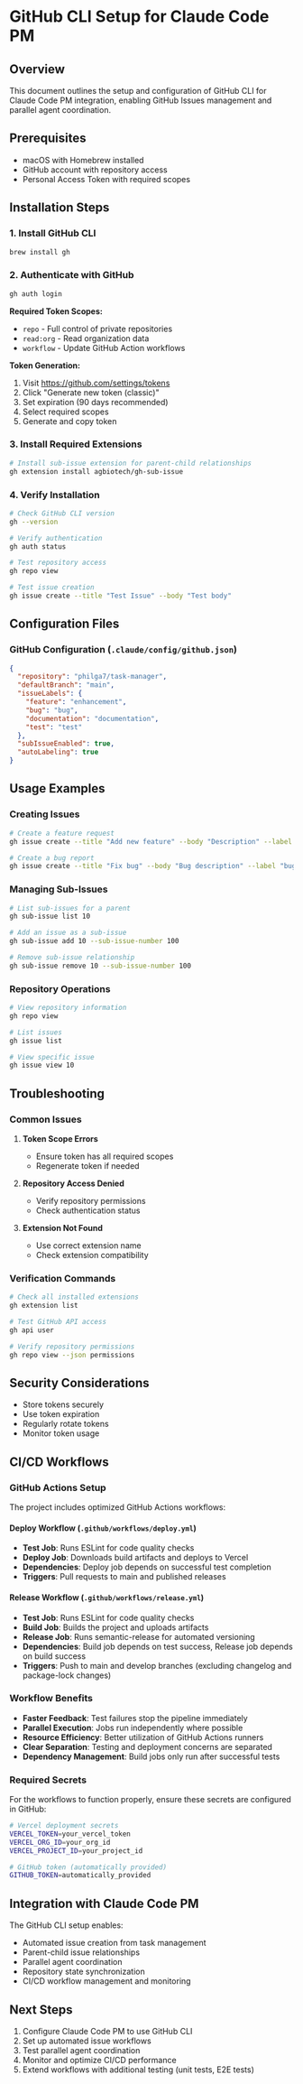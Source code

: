 # GitHub CLI Setup for Claude Code PM

## Overview

This document outlines the setup and configuration of GitHub CLI for Claude Code PM integration, enabling GitHub Issues management and parallel agent coordination.

## Prerequisites

- macOS with Homebrew installed
- GitHub account with repository access
- Personal Access Token with required scopes

## Installation Steps

### 1. Install GitHub CLI

```bash
brew install gh
```

### 2. Authenticate with GitHub

```bash
gh auth login
```

**Required Token Scopes:**
- `repo` - Full control of private repositories
- `read:org` - Read organization data
- `workflow` - Update GitHub Action workflows

**Token Generation:**
1. Visit https://github.com/settings/tokens
2. Click "Generate new token (classic)"
3. Set expiration (90 days recommended)
4. Select required scopes
5. Generate and copy token

### 3. Install Required Extensions

```bash
# Install sub-issue extension for parent-child relationships
gh extension install agbiotech/gh-sub-issue
```

### 4. Verify Installation

```bash
# Check GitHub CLI version
gh --version

# Verify authentication
gh auth status

# Test repository access
gh repo view

# Test issue creation
gh issue create --title "Test Issue" --body "Test body"
```

## Configuration Files

### GitHub Configuration (`.claude/config/github.json`)

```json
{
  "repository": "philga7/task-manager",
  "defaultBranch": "main",
  "issueLabels": {
    "feature": "enhancement",
    "bug": "bug",
    "documentation": "documentation",
    "test": "test"
  },
  "subIssueEnabled": true,
  "autoLabeling": true
}
```

## Usage Examples

### Creating Issues

```bash
# Create a feature request
gh issue create --title "Add new feature" --body "Description" --label "enhancement"

# Create a bug report
gh issue create --title "Fix bug" --body "Bug description" --label "bug"
```

### Managing Sub-Issues

```bash
# List sub-issues for a parent
gh sub-issue list 10

# Add an issue as a sub-issue
gh sub-issue add 10 --sub-issue-number 100

# Remove sub-issue relationship
gh sub-issue remove 10 --sub-issue-number 100
```

### Repository Operations

```bash
# View repository information
gh repo view

# List issues
gh issue list

# View specific issue
gh issue view 10
```

## Troubleshooting

### Common Issues

1. **Token Scope Errors**
   - Ensure token has all required scopes
   - Regenerate token if needed

2. **Repository Access Denied**
   - Verify repository permissions
   - Check authentication status

3. **Extension Not Found**
   - Use correct extension name
   - Check extension compatibility

### Verification Commands

```bash
# Check all installed extensions
gh extension list

# Test GitHub API access
gh api user

# Verify repository permissions
gh repo view --json permissions
```

## Security Considerations

- Store tokens securely
- Use token expiration
- Regularly rotate tokens
- Monitor token usage

## CI/CD Workflows

### GitHub Actions Setup
The project includes optimized GitHub Actions workflows:

#### Deploy Workflow (`.github/workflows/deploy.yml`)
- **Test Job**: Runs ESLint for code quality checks
- **Deploy Job**: Downloads build artifacts and deploys to Vercel
- **Dependencies**: Deploy job depends on successful test completion
- **Triggers**: Pull requests to main and published releases

#### Release Workflow (`.github/workflows/release.yml`)
- **Test Job**: Runs ESLint for code quality checks
- **Build Job**: Builds the project and uploads artifacts
- **Release Job**: Runs semantic-release for automated versioning
- **Dependencies**: Build job depends on test success, Release job depends on build success
- **Triggers**: Push to main and develop branches (excluding changelog and package-lock changes)

### Workflow Benefits
- **Faster Feedback**: Test failures stop the pipeline immediately
- **Parallel Execution**: Jobs run independently where possible
- **Resource Efficiency**: Better utilization of GitHub Actions runners
- **Clear Separation**: Testing and deployment concerns are separated
- **Dependency Management**: Build jobs only run after successful tests

### Required Secrets
For the workflows to function properly, ensure these secrets are configured in GitHub:

```bash
# Vercel deployment secrets
VERCEL_TOKEN=your_vercel_token
VERCEL_ORG_ID=your_org_id
VERCEL_PROJECT_ID=your_project_id

# GitHub token (automatically provided)
GITHUB_TOKEN=automatically_provided
```

## Integration with Claude Code PM

The GitHub CLI setup enables:
- Automated issue creation from task management
- Parent-child issue relationships
- Parallel agent coordination
- Repository state synchronization
- CI/CD workflow management and monitoring

## Next Steps

1. Configure Claude Code PM to use GitHub CLI
2. Set up automated issue workflows
3. Test parallel agent coordination
4. Monitor and optimize CI/CD performance
5. Extend workflows with additional testing (unit tests, E2E tests)
